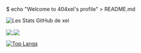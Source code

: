$ echo "Welcome to 404xel's profile" > README.md

![Les Stats GitHub de xel](https://github-readme-stats.vercel.app/api?username=404xel&show_icons=true&theme=github_dark)
<p>
  <a href="https://github.com/anuraghazra/github-readme-stats">
    <img align="center" src="https://github-readme-stats.vercel.app/api?username=404xel&show_icons=true&theme=github_dark" />
  </a>
  <a href="https://github.com/anuraghazra/convoychat">
    <img align="center" src="https://github-readme-stats.vercel.app/api/top-langs/?username=404xel&layout=compact&theme=github_dark" />
  </a>
</p>


[![Top Langs](https://github-readme-stats.vercel.app/api/top-langs/?username=anuraghazra&layout=compact)](https://github.com/anuraghazra/github-readme-stats)
